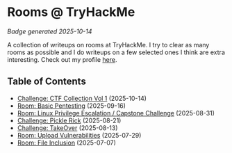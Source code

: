 # Rooms @ TryHackMe

<a href="https://tryhackme.com/p/maxnordstrom"><img src=""></a>  
*Badge generated 2025-10-14*

A collection of writeups on rooms at TryHackMe. I try to clear as many rooms as possible and I do writeups on a few selected ones I think are extra interesting. Check out my profile [here](https://tryhackme.com/p/maxnordstrom).

## Table of Contents

- [Challenge: CTF Collection Vol 1](ctf_collection_vol_1) (2025-10-14)
- [Room: Basic Pentesting](basic_pentesting) (2025-09-16)
- [Room: Linux Privilege Escalation / Capstone Challenge](capstone_challenge) (2025-08-31)
- [Challenge: Pickle Rick](pickle_rick) (2025-08-21)
- [Challenge: TakeOver](takeover) (2025-08-13)
- [Room: Upload Vulnerabilities](upload_vulnerabilities) (2025-07-29)
- [Room: File Inclusion](file_inclusion) (2025-07-07)
